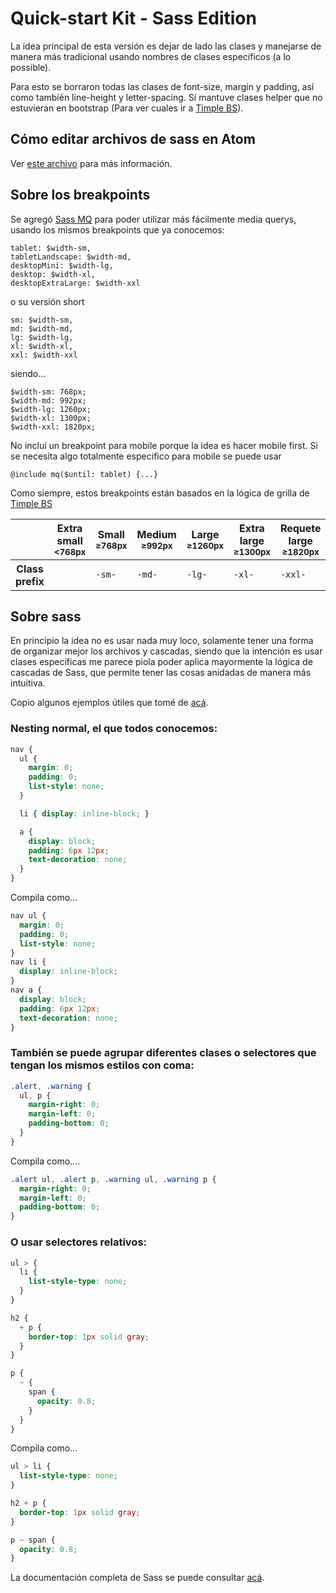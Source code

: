 # Quick-start Kit - Sass Edition

La idea principal de esta versión es dejar de lado las clases y manejarse de manera más tradicional usando nombres de clases específicos (a lo possible).

Para esto se borraron todas las clases de font-size, margin y padding, así como también line-height y letter-spacing. Sí mantuve clases helper que no estuvieran en bootstrap (Para ver cuales ir a [Timple BS](https://github.com/acapponi/timple-bs)).

## Cómo editar archivos de sass en Atom

Ver [este archivo](https://docs.google.com/document/d/1m9uPYXRIRIhiQjwn42EBjz4TttcrulpVjYG0-X0cLRc/edit?usp=sharing) para más información.


## Sobre los breakpoints

Se agregó [Sass MQ](https://github.com/sass-mq/sass-mq) para poder utilizar más fácilmente media querys, usando los mismos breakpoints que ya conocemos:

```
tablet: $width-sm,
tabletLandscape: $width-md,
desktopMini: $width-lg,
desktop: $width-xl,
desktopExtraLarge: $width-xxl
```

o su versión short

```
sm: $width-sm,
md: $width-md,
lg: $width-lg,
xl: $width-xl,
xxl: $width-xxl
```

siendo...

```
$width-sm: 768px;
$width-md: 992px;
$width-lg: 1260px;
$width-xl: 1300px;
$width-xxl: 1820px;
```

No incluí un breakpoint para mobile porque la idea es hacer mobile first.
Si se necesita algo totalmente especifico para mobile se puede usar
```
@include mq($until: tablet) {...}
```

Como siempre, estos breakpoints están basados en la lógica de grilla de [Timple BS](https://github.com/acapponi/timple-bs)

<table>
  <thead>
    <tr>
      <th></th>
      <th class="text-center">
        Extra small<br>
        <small>&lt;768px</small>
      </th>
      <th class="text-center">
        Small<br>
        <small>≥768px</small>
      </th>
      <th class="text-center">
        Medium<br>
        <small>≥992px</small>
      </th>
      <th class="text-center">
        Large<br>
        <small>≥1260px</small>
      </th>
      <th class="text-center">
        Extra large<br>
        <small>≥1300px</small>
      </th>
      <th class="text-center">
        Requete large<br>
        <small>≥1820px</small>
      </th>
    </tr>
  </thead>
  <tbody>
    <tr>
      <th class="text-nowrap" scope="row">Class prefix</th>
      <td><code></code></td>
      <td><code>-sm-</code></td>
      <td><code>-md-</code></td>
      <td><code>-lg-</code></td>
      <td><code>-xl-</code></td>
      <td><code>-xxl-</code></td>
    </tr>
  </tbody>
</table>


## Sobre sass

En principio la idea no es usar nada muy loco, solamente tener una forma de organizar mejor los archivos y cascadas, siendo que la intención es usar clases específicas me parece piola poder aplica mayormente la lógica de cascadas de Sass, que permite tener las cosas anidadas de manera más intuitiva.

Copio algunos ejemplos útiles que tomé de [acá](https://sass-lang.com/documentation/style-rules).


### Nesting normal, el que todos conocemos:

```scss
nav {
  ul {
    margin: 0;
    padding: 0;
    list-style: none;
  }

  li { display: inline-block; }

  a {
    display: block;
    padding: 6px 12px;
    text-decoration: none;
  }
}

```

Compila como...

```css
nav ul {
  margin: 0;
  padding: 0;
  list-style: none;
}
nav li {
  display: inline-block;
}
nav a {
  display: block;
  padding: 6px 12px;
  text-decoration: none;
}

```

### También se puede agrupar diferentes clases o selectores que tengan los mismos estilos con coma:

```scss
.alert, .warning {
  ul, p {
    margin-right: 0;
    margin-left: 0;
    padding-bottom: 0;
  }
}
```

Compila como....

```css
.alert ul, .alert p, .warning ul, .warning p {
  margin-right: 0;
  margin-left: 0;
  padding-bottom: 0;
}
```

### O usar selectores relativos:

```scss
ul > {
  li {
    list-style-type: none;
  }
}

h2 {
  + p {
    border-top: 1px solid gray;
  }
}

p {
  ~ {
    span {
      opacity: 0.8;
    }
  }
}
```

Compila como...

```css
ul > li {
  list-style-type: none;
}

h2 + p {
  border-top: 1px solid gray;
}

p ~ span {
  opacity: 0.8;
}

```


La documentación completa de Sass se puede consultar [acá](https://sass-lang.com/documentation/).
